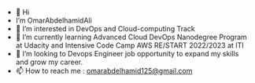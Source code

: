 - 👋 Hi
-  I’m OmarAbdelhamidAli
- 👀 I’m interested in DevOps and Cloud-computing Track 
- 🌱 I’m currently learning Advanced Cloud DevOps Nanodegree Program at Udacity and Intensive Code Camp AWS RE/START 2022/2023 at ITI 
- 🤔 I’m looking to Devops Engineer job opportunity to expand my skills and grow my career.
- 📫 How to reach me : omarabdelhamid125@gmail.com

<!---
OmarAbdelhamidAli/OmarAbdelhamidAli is a ✨ special ✨ repository because its `README.md` (this file) appears on your GitHub profile.
You can click the Preview link to take a look at your changes.
--->
